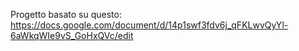 Progetto basato su questo: https://docs.google.com/document/d/14p1swf3fdv6j_qFKLwvQyYl-6aWkqWIe9vS_GoHxQVc/edit